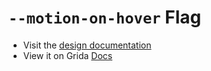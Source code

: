 # `--motion-on-hover` Flag

- Visit the [design documentation](../docs/--motion-on-hover.md)
- View it on Grida [Docs](https://grida.co/docs/flags/--motion-on-hover)
